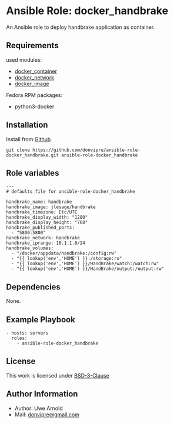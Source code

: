 # Ansible Role: docker_handbrake

An Ansible role to deploy handbrake application as container.

## Requirements

used modules:
  - [docker_container](https://docs.ansible.com/ansible/latest/modules/docker_container_module.html)
  - [docker_network](https://docs.ansible.com/ansible/latest/modules/docker_network_module.html)
  - [docker_image](https://docs.ansible.com/ansible/latest/modules/docker_image_module.html)

Fedora RPM packages:
  - python3-docker

## Installation

Install from [Github](https://github.com/donvipre/ansible-role-docker_handbrake)
```
git clone https://github.com/donvipre/ansible-role-docker_handbrake.git ansible-role-docker_handbrake
```

## Role variables

```
---
# defaults file for ansible-role-docker_handbrake

handbrake_name: handbrake
handbrake_image: jlesage/handbrake
handbrake_timezone: Etc/UTC
handbrake_display_width: "1280"
handbrake_display_height: "768"
handbrake_published_ports:
  - "5800:5800"
handbrake_network: handbrake
handbrake_iprange: 10.1.1.0/24
handbrake_volumes:
  - "/docker/appdata/handbrake:/config:rw"
  - "{{ lookup('env','HOME') }}:/storage:ro"
  - "{{ lookup('env','HOME') }}/HandBrake/watch:/watch:rw"
  - "{{ lookup('env','HOME') }}/HandBrake/output:/output:rw"
```

## Dependencies

None.

## Example Playbook

```
- hosts: servers
  roles:
    - ansible-role-docker_handbrake
```

## License

This work is licensed under [BSD-3-Clause](./LICENSE)

## Author Information

- Author: Uwe Arnold
- Mail: [donvipre@gmail.com](mailto:donvipre@gmail.com)
